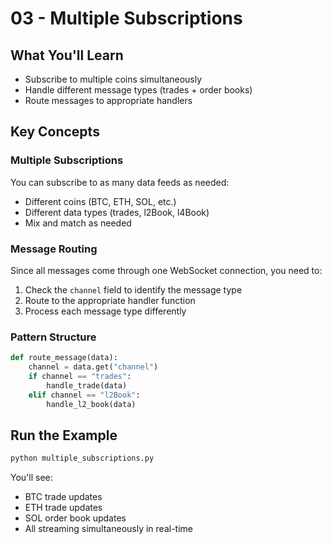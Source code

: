 # 03 - Multiple Subscriptions

## What You'll Learn
- Subscribe to multiple coins simultaneously
- Handle different message types (trades + order books)
- Route messages to appropriate handlers

## Key Concepts

### Multiple Subscriptions
You can subscribe to as many data feeds as needed:
- Different coins (BTC, ETH, SOL, etc.)
- Different data types (trades, l2Book, l4Book)
- Mix and match as needed

### Message Routing
Since all messages come through one WebSocket connection, you need to:
1. Check the `channel` field to identify the message type
2. Route to the appropriate handler function
3. Process each message type differently

### Pattern Structure
```python
def route_message(data):
    channel = data.get("channel")
    if channel == "trades":
        handle_trade(data)
    elif channel == "l2Book":
        handle_l2_book(data)
```

## Run the Example
```bash
python multiple_subscriptions.py
```

You'll see:
- BTC trade updates
- ETH trade updates
- SOL order book updates
- All streaming simultaneously in real-time
